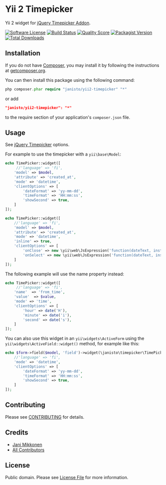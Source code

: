 # Yii 2 Timepicker

Yii 2 widget for [jQuery Timepicker Addon](https://github.com/trentrichardson/jQuery-Timepicker-Addon).

[![Software License](https://img.shields.io/badge/license-Unlicense-blue.svg?style=flat-square)](LICENSE.md)
[![Build Status](https://img.shields.io/travis/janisto/yii2-timepicker/master.svg?style=flat-square)](https://travis-ci.org/janisto/yii2-timepicker)
[![Quality Score](https://img.shields.io/scrutinizer/g/janisto/yii2-timepicker.svg?style=flat-square)](https://scrutinizer-ci.com/g/janisto/yii2-timepicker)
[![Packagist Version](https://img.shields.io/packagist/v/janisto/yii2-timepicker.svg?style=flat-square)](https://packagist.org/packages/janisto/yii2-timepicker)
[![Total Downloads](https://img.shields.io/packagist/dt/janisto/yii2-timepicker.svg?style=flat-square)](https://packagist.org/packages/janisto/yii2-timepicker)

## Installation

If you do not have [Composer](http://getcomposer.org/), you may install it by following the instructions
at [getcomposer.org](http://getcomposer.org/doc/00-intro.md#installation-nix).

You can then install this package using the following command:

```php
php composer.phar require "janisto/yii2-timepicker" "*"
```
or add

```json
"janisto/yii2-timepicker": "*"
```

to the require section of your application's `composer.json` file.

## Usage

See [jQuery Timepicker](http://trentrichardson.com/examples/timepicker/#tp-options) options.

For example to use the timepicker with a `yii\base\Model`:

```php
echo TimePicker::widget([
     //'language' => 'fi',
    'model' => $model,
    'attribute' => 'created_at',
    'mode' => 'datetime',
    'clientOptions' => [
        'dateFormat' => 'yy-mm-dd',
        'timeFormat' => 'HH:mm:ss',
        'showSecond' => true,
    ]
]);
```

```php
echo TimePicker::widget([
    //'language' => 'fi',
    'model' => $model,
    'attribute' => 'created_at',
    'mode' => 'datetime',
    'inline' => true,
    'clientOptions' => [
        'onClose' => new \yii\web\JsExpression('function(dateText, inst) { console.log("onClose: " + dateText); }'),
        'onSelect' => new \yii\web\JsExpression('function(dateText, inst) { console.log("onSelect: " + dateText); }'),
    ]
]);
```

The following example will use the name property instead:

```php
echo TimePicker::widget([
     //'language' => 'fi',
    'name'  => 'from_time',
    'value'  => $value,
    'mode' => 'time',
    'clientOptions' => [
        'hour' => date('H'),
        'minute' => date('i'),
        'second' => date('s'),
    ]
]);
```

You can also use this widget in an `yii\widgets\ActiveForm` using the `yii\widgets\ActiveField::widget()`
method, for example like this:

```php
echo $form->field($model, 'field')->widget(\janisto\timepicker\TimePicker::className(), [
    //'language' => 'fi',
    'mode' => 'datetime',
    'clientOptions' => [
        'dateFormat' => 'yy-mm-dd',
        'timeFormat' => 'HH:mm:ss',
        'showSecond' => true,
    ] 
]);
```

## Contributing

Please see [CONTRIBUTING](CONTRIBUTING.md) for details.

## Credits

- [Jani Mikkonen](https://github.com/janisto)
- [All Contributors](../../contributors)

## License

Public domain. Please see [License File](LICENSE.md) for more information.
